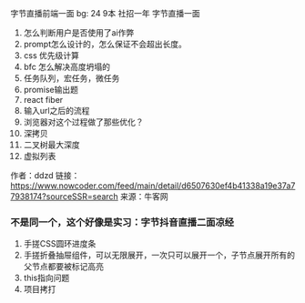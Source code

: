 字节直播前端一面
bg: 24 9本 社招一年
字节直播一面
1. 怎么判断用户是否使用了ai作弊
2. prompt怎么设计的，怎么保证不会超出长度。
3. css 优先级计算
4. bfc 怎么解决高度坍塌的
5. 任务队列，宏任务，微任务
6. promise输出题
7. react fiber
8. 输入url之后的流程
9. 浏览器对这个过程做了那些优化？
10. 深拷贝
11. 二叉树最大深度
12. 虚拟列表

作者：ddzd
链接：https://www.nowcoder.com/feed/main/detail/d6507630ef4b41338a19e37a77938174?sourceSSR=search
来源：牛客网


### 不是同一个，这个好像是实习：字节抖音直播二面凉经
1. 手搓CSS圆环进度条
2. 手搓折叠抽屉组件，可以无限展开，一次只可以展开一个，子节点展开所有的父节点都要被标记高亮
3. this指向问题
4. 项目拷打